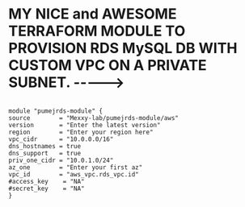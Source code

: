 # MY NICE and AWESOME TERRAFORM MODULE TO PROVISION RDS MySQL DB WITH CUSTOM VPC ON A PRIVATE SUBNET. ----->

~~~

module "pumejrds-module" {
source        = "Mexxy-lab/pumejrds-module/aws"
version       = "Enter the latest version"
region        = "Enter your region here"
vpc_cidr      = "10.0.0.0/16"
dns_hostnames = true
dns_support   = true
priv_one_cidr = "10.0.1.0/24"
az_one        = "Enter your first az"
vpc_id        = "aws_vpc.rds_vpc.id"
#access_key    = "NA"
#secret_key    = "NA"
}

~~~